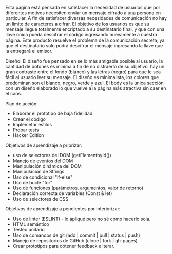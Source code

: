 Esta página está pensada en satisfacer la necesidad de usuarios que por diferentes motivos necesiten enviar un mensaje cifrado a una persona en particular. A fin de satisfacer diversas necesidades de comunicación no hay un límite de caracteres a cifrar.
El objetivo de los usuarios es que su mensaje llegue totalmente encriptado a su destinatario final, y que con una llave única pueda descifrar el código ingresando nuevamente a nuestra página. 
Este producto resuelve el problema de la comunicación secreta, ya que el destinatario solo podrá descifrar el mensaje ingresando la llave que la entregará el emisor.

Diseño: El diseño fue pensado en se lo más amigable posible al usuario, la cantidad de botones es mínima a fin de no distraerlo de su objetivo, hay un gran contraste entre el fondo (blanco) y las letras (negro) para que le sea fácil al usuario leer su mensaje.
El diseño es minimalista, los colores que predominan son el blanco, negro, verde y azul. 
El body es la única sección con un diseño elaborado lo que vuelve a la página más atractiva sin caer en el caos.

Plan de acción: 
- Elaborar el prototipo de baja fidelidad
- Crear el código
- Implemetar estilos
- Probar tests
- Hacker Edition

Objetivos de aprendizaje a priorizar: 
- uso de selectores del DOM (getElementbyId())
- Manejo de eventos del DOM
- Manipulación dinámica del DOM 
- Manipulación de Strings
- Uso de condicional  "if-else"
- Uso de bucle "for"
- Uso de funciones (parámetros, argumentos, valor de retorno)
- Declaración correcta de variables (Const  & let)
- Uso de selectores de CSS

Objetivos de aprendizaje a pendientes por interiorizar:
- Uso de linter (ESLINT) - lo apliqué pero no sé como hacerlo sola.
- HTML semántico
- Testeo unitario
- Uso de comandos de git (add | commit | pull | status | push)
- Manejo de repositorios de GitHub (clone | fork | gh-pages)
- Crear prototipos para obtener feedback e iterar.